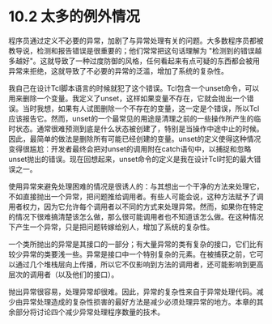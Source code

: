 # 10.2 太多的例外情况

程序员通过定义不必要的异常，加剧了与异常处理有关的问题。大多数程序员都被教导说，检测和报告错误是很重要的；他们常常把这句话理解为 "检测到的错误越多越好"。这就导致了一种过度防御的风格，任何看起来有点可疑的东西都会被用异常来拒绝，这就导致了不必要的异常的泛滥，增加了系统的复杂性。

我自己在设计Tcl脚本语言的时候就犯了这个错误。Tcl包含一个unset命令，可以用来删除一个变量。我定义了unset，这样如果变量不存在，它就会抛出一个错误。当时我想，如果有人试图删除一个不存在的变量，这一定是个错误，所以Tcl应该报告它。然而，unset的一个最常见的用途是清理之前的一些操作所产生的临时状态。通常很难预测到底是什么状态被创建了，特别是当操作中途中止的时候。因此，最简单的做法是删除所有可能已经创建的变量。unset的定义使得这种情况变得很尴尬：开发者最终会把对unset的调用附在catch语句中，以捕捉和忽略unset抛出的错误。现在回想起来，unset命令的定义是我在设计Tcl时犯的最大错误之一。

使用异常来避免处理困难的情况是很诱人的：与其想出一个干净的方法来处理它，不如直接抛出一个异常，把问题推给调用者。有些人可能会说，这种方法赋予了调用者权力，因为它允许每个调用者以不同的方式来处理异常。然而，如果你在特定的情况下很难搞清楚该怎么做，那么很可能调用者也不知道该怎么做。在这种情况下产生一个异常，只是把问题转嫁给别人，增加了系统的复杂性。

一个类所抛出的异常是其接口的一部分；有大量异常的类有复杂的接口，它们比有较少异常的类要浅一些。异常是接口中一个特别复杂的元素。在被捕获之前，它可以通过几个堆栈层向上传播，所以它不仅影响到方法的调用者，还可能影响到更高层次的调用者（以及他们的接口）。

抛出异常很容易，处理异常却很难。因此，异常的复杂性来自于异常处理代码。减少由异常处理造成的复杂性损害的最好方法是减少必须处理异常的地方。本章的其余部分将讨论四个减少异常处理程序数量的技术。
